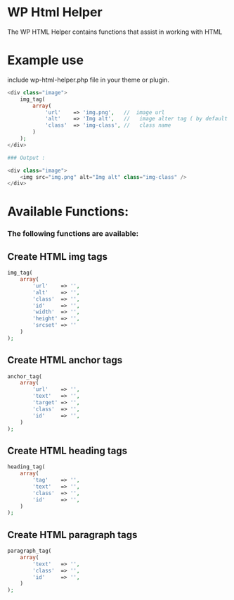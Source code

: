 # WP Html Helper
The WP HTML Helper contains functions that assist in working with HTML

# Example use
include wp-html-helper.php file in your theme or plugin.

```php
<div class="image">
	img_tag(
		array(
			'url' 	 => 'img.png',   //  image url
			'alt' 	 => 'Img alt',   //   image alter tag ( by default image name set as alt )
			'class'  => 'img-class', //   class name
		)
	);
</div>

### Output :

<div class="image">
	<img src="img.png" alt="Img alt" class="img-class" />
</div>

```

# Available Functions:

### The following functions are available:

## Create HTML img tags
```php
img_tag(
	array(
		'url' 	 => '',
		'alt' 	 => '',
		'class'  => '',
		'id' 	 => '',
		'width'  => '',
		'height' => '',
		'srcset' => ''
	)
);

```
## Create HTML anchor tags
```php
anchor_tag(
	array(
		'url' 	 => '',
		'text' 	 => '',
		'target' => '',
		'class'  => '',
		'id' 	 => '',
	)
);

```
## Create HTML heading tags
```php
heading_tag(
	array(
		'tag' 	 => '',
		'text' 	 => '',
		'class'  => '',
		'id' 	 => '',
	)
);

```
## Create HTML paragraph tags
```php
paragraph_tag(
	array(
		'text' 	 => '',
		'class'  => '',
		'id' 	 => '',
	)
);

```
